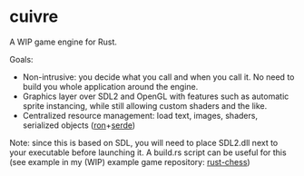 # cuivre
A WIP game engine for Rust.

Goals:
 - Non-intrusive: you decide what you call and when you call it. No need to build you whole application around the engine.
 - Graphics layer over SDL2 and OpenGL with features such as automatic sprite instancing, while still allowing custom shaders and the like.
 - Centralized resource management: load text, images, shaders, serialized objects ([ron](https://github.com/ron-rs/ron)+[serde](https://github.com/serde-rs/serde))

Note: since this is based on SDL, you will need to place SDL2.dll next to your executable before launching it. A build.rs script can be useful for this (see example in my (WIP) example game repository: [rust-chess](https://github.com/alexandrejanin/rust-chess))
